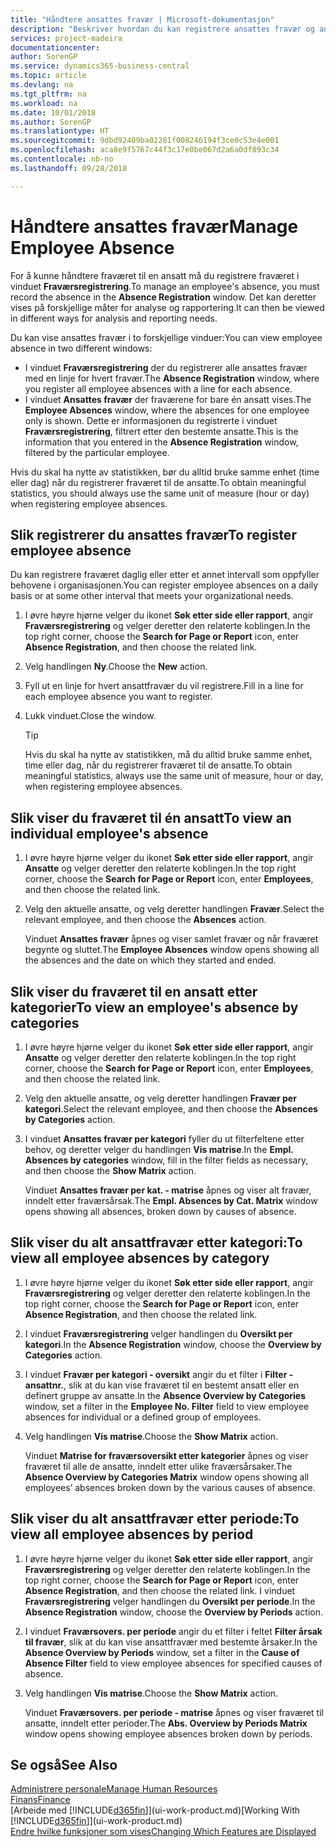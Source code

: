 ```yaml
---
title: "Håndtere ansattes fravær | Microsoft-dokumentasjon"
description: "Beskriver hvordan du kan registrere ansattes fravær og analysere statistikk."
services: project-madeira
documentationcenter: 
author: SorenGP
ms.service: dynamics365-business-central
ms.topic: article
ms.devlang: na
ms.tgt_pltfrm: na
ms.workload: na
ms.date: 10/01/2018
ms.author: SorenGP
ms.translationtype: HT
ms.sourcegitcommit: 9dbd92409ba02281f008246194f3ce0c53e4e001
ms.openlocfilehash: aca8e9f5767c44f3c17e0be067d2a6a0df893c34
ms.contentlocale: nb-no
ms.lasthandoff: 09/28/2018

---
```

# <a name="manage-employee-absence"></a><span data-ttu-id="8cf01-103">Håndtere ansattes fravær</span><span class="sxs-lookup"><span data-stu-id="8cf01-103">Manage Employee Absence</span></span>
<span data-ttu-id="8cf01-104">For å kunne håndtere fraværet til en ansatt må du registrere fraværet i vinduet **Fraværsregistrering**.</span><span class="sxs-lookup"><span data-stu-id="8cf01-104">To manage an employee's absence, you must record the absence in the **Absence Registration** window.</span></span> <span data-ttu-id="8cf01-105">Det kan deretter vises på forskjellige måter for analyse og rapportering.</span><span class="sxs-lookup"><span data-stu-id="8cf01-105">It can then be viewed in different ways for analysis and reporting needs.</span></span>

<span data-ttu-id="8cf01-106">Du kan vise ansattes fravær i to forskjellige vinduer:</span><span class="sxs-lookup"><span data-stu-id="8cf01-106">You can view employee absence in two different windows:</span></span>

* <span data-ttu-id="8cf01-107">I vinduet **Fraværsregistrering** der du registrerer alle ansattes fravær med en linje for hvert fravær.</span><span class="sxs-lookup"><span data-stu-id="8cf01-107">The **Absence Registration** window, where you register all employee absences with a line for each absence.</span></span>
* <span data-ttu-id="8cf01-108">I vinduet **Ansattes fravær** der fraværene for bare én ansatt vises.</span><span class="sxs-lookup"><span data-stu-id="8cf01-108">The **Employee Absences** window, where the absences for one employee only is shown.</span></span> <span data-ttu-id="8cf01-109">Dette er informasjonen du registrerte i vinduet **Fraværsregistrering**, filtrert etter den bestemte ansatte.</span><span class="sxs-lookup"><span data-stu-id="8cf01-109">This is the information that you entered in the **Absence Registration** window, filtered by the particular employee.</span></span>

<span data-ttu-id="8cf01-110">Hvis du skal ha nytte av statistikken, bør du alltid bruke samme enhet (time eller dag) når du registrerer fraværet til de ansatte.</span><span class="sxs-lookup"><span data-stu-id="8cf01-110">To obtain meaningful statistics, you should always use the same unit of measure (hour or day) when registering employee absences.</span></span>

## <a name="to-register-employee-absence"></a><span data-ttu-id="8cf01-111">Slik registrerer du ansattes fravær</span><span class="sxs-lookup"><span data-stu-id="8cf01-111">To register employee absence</span></span>
<span data-ttu-id="8cf01-112">Du kan registrere fraværet daglig eller etter et annet intervall som oppfyller behovene i organisasjonen.</span><span class="sxs-lookup"><span data-stu-id="8cf01-112">You can register employee absences on a daily basis or at some other interval that meets your organizational needs.</span></span>

1. <span data-ttu-id="8cf01-113">I øvre høyre hjørne velger du ikonet **Søk etter side eller rapport**, angir **Fraværsregistrering** og velger deretter den relaterte koblingen.</span><span class="sxs-lookup"><span data-stu-id="8cf01-113">In the top right corner, choose the **Search for Page or Report** icon, enter **Absence Registration**, and then choose the related link.</span></span>
2. <span data-ttu-id="8cf01-114">Velg handlingen **Ny**.</span><span class="sxs-lookup"><span data-stu-id="8cf01-114">Choose the **New** action.</span></span>
3. <span data-ttu-id="8cf01-115">Fyll ut en linje for hvert ansattfravær du vil registrere.</span><span class="sxs-lookup"><span data-stu-id="8cf01-115">Fill in a line for each employee absence you want to register.</span></span>
4. <span data-ttu-id="8cf01-116">Lukk vinduet.</span><span class="sxs-lookup"><span data-stu-id="8cf01-116">Close the window.</span></span>

    > [!Tip]
    > <span data-ttu-id="8cf01-117">Hvis du skal ha nytte av statistikken, må du alltid bruke samme enhet, time eller dag, når du registrerer fraværet til de ansatte.</span><span class="sxs-lookup"><span data-stu-id="8cf01-117">To obtain meaningful statistics, always use the same unit of measure, hour or day, when registering employee absences.</span></span>

## <a name="to-view-an-individual-employees-absence"></a><span data-ttu-id="8cf01-118">Slik viser du fraværet til én ansatt</span><span class="sxs-lookup"><span data-stu-id="8cf01-118">To view an individual employee's absence</span></span>
1. <span data-ttu-id="8cf01-119">I øvre høyre hjørne velger du ikonet **Søk etter side eller rapport**, angir **Ansatte** og velger deretter den relaterte koblingen.</span><span class="sxs-lookup"><span data-stu-id="8cf01-119">In the top right corner, choose the **Search for Page or Report** icon, enter **Employees**, and then choose the related link.</span></span>
2. <span data-ttu-id="8cf01-120">Velg den aktuelle ansatte, og velg deretter handlingen **Fravær**.</span><span class="sxs-lookup"><span data-stu-id="8cf01-120">Select the relevant employee, and then choose the **Absences** action.</span></span>

    <span data-ttu-id="8cf01-121">Vinduet **Ansattes fravær** åpnes og viser samlet fravær og når fraværet begynte og sluttet.</span><span class="sxs-lookup"><span data-stu-id="8cf01-121">The **Employee Absences** window opens showing all the absences and the date on which they started and ended.</span></span>

## <a name="to-view-an-employees-absence-by-categories"></a><span data-ttu-id="8cf01-122">Slik viser du fraværet til en ansatt etter kategorier</span><span class="sxs-lookup"><span data-stu-id="8cf01-122">To view an employee's absence by categories</span></span>
1. <span data-ttu-id="8cf01-123">I øvre høyre hjørne velger du ikonet **Søk etter side eller rapport**, angir **Ansatte** og velger deretter den relaterte koblingen.</span><span class="sxs-lookup"><span data-stu-id="8cf01-123">In the top right corner, choose the **Search for Page or Report** icon, enter **Employees**, and then choose the related link.</span></span>
2. <span data-ttu-id="8cf01-124">Velg den aktuelle ansatte, og velg deretter handlingen **Fravær per kategori**.</span><span class="sxs-lookup"><span data-stu-id="8cf01-124">Select the relevant employee, and then choose the **Absences by Categories** action.</span></span>
3. <span data-ttu-id="8cf01-125">I vinduet **Ansattes fravær per kategori** fyller du ut filterfeltene etter behov, og deretter velger du handlingen **Vis matrise**.</span><span class="sxs-lookup"><span data-stu-id="8cf01-125">In the **Empl. Absences by categories** window, fill in the filter fields as necessary, and then choose the **Show Matrix** action.</span></span>

    <span data-ttu-id="8cf01-126">Vinduet **Ansattes fravær per kat. - matrise** åpnes og viser alt fravær, inndelt etter fraværsårsak.</span><span class="sxs-lookup"><span data-stu-id="8cf01-126">The **Empl. Absences by Cat. Matrix** window opens showing all absences, broken down by causes of absence.</span></span>

## <a name="to-view-all-employee-absences-by-category"></a><span data-ttu-id="8cf01-127">Slik viser du alt ansattfravær etter kategori:</span><span class="sxs-lookup"><span data-stu-id="8cf01-127">To view all employee absences by category</span></span>
1. <span data-ttu-id="8cf01-128">I øvre høyre hjørne velger du ikonet **Søk etter side eller rapport**, angir **Fraværsregistrering** og velger deretter den relaterte koblingen.</span><span class="sxs-lookup"><span data-stu-id="8cf01-128">In the top right corner, choose the **Search for Page or Report** icon, enter **Absence Registration**, and then choose the related link.</span></span>
2. <span data-ttu-id="8cf01-129">I vinduet **Fraværsregistrering** velger handlingen du **Oversikt per kategori**.</span><span class="sxs-lookup"><span data-stu-id="8cf01-129">In the **Absence Registration** window, choose the **Overview by Categories** action.</span></span>
3. <span data-ttu-id="8cf01-130">I vinduet **Fravær per kategori - oversikt** angir du et filter i **Filter - ansattnr.**, slik at du kan vise fraværet til en bestemt ansatt eller en definert gruppe av ansatte.</span><span class="sxs-lookup"><span data-stu-id="8cf01-130">In the **Absence Overview by Categories** window, set a filter in the **Employee No. Filter** field to view employee absences for individual or a defined group of employees.</span></span>
4. <span data-ttu-id="8cf01-131">Velg handlingen **Vis matrise**.</span><span class="sxs-lookup"><span data-stu-id="8cf01-131">Choose the **Show Matrix** action.</span></span>

    <span data-ttu-id="8cf01-132">Vinduet **Matrise for fraværsoversikt etter kategorier** åpnes og viser fraværet til alle de ansatte, inndelt etter ulike fraværsårsaker.</span><span class="sxs-lookup"><span data-stu-id="8cf01-132">The **Absence Overview by Categories Matrix** window opens showing all employees’ absences broken down by the various causes of absence.</span></span>

## <a name="to-view-all-employee-absences-by-period"></a><span data-ttu-id="8cf01-133">Slik viser du alt ansattfravær etter periode:</span><span class="sxs-lookup"><span data-stu-id="8cf01-133">To view all employee absences by period</span></span>
1. <span data-ttu-id="8cf01-134">I øvre høyre hjørne velger du ikonet **Søk etter side eller rapport**, angir **Fraværsregistrering** og velger deretter den relaterte koblingen.</span><span class="sxs-lookup"><span data-stu-id="8cf01-134">In the top right corner, choose the **Search for Page or Report** icon, enter **Absence Registration**, and then choose the related link.</span></span>
   <span data-ttu-id="8cf01-135">I vinduet **Fraværsregistrering** velger handlingen du **Oversikt per periode**.</span><span class="sxs-lookup"><span data-stu-id="8cf01-135">In the **Absence Registration** window, choose the **Overview by Periods** action.</span></span>
2. <span data-ttu-id="8cf01-136">I vinduet **Fraværsovers. per periode** angir du et filter i feltet **Filter årsak til fravær**, slik at du kan vise ansattfravær med bestemte årsaker.</span><span class="sxs-lookup"><span data-stu-id="8cf01-136">In the **Absence Overview by Periods** window, set a filter in the **Cause of Absence Filter** field to view employee absences for specified causes of absence.</span></span>
3. <span data-ttu-id="8cf01-137">Velg handlingen **Vis matrise**.</span><span class="sxs-lookup"><span data-stu-id="8cf01-137">Choose the **Show Matrix** action.</span></span>

    <span data-ttu-id="8cf01-138">Vinduet **Fraværsovers. per periode - matrise** åpnes og viser fraværet til ansatte, inndelt etter perioder.</span><span class="sxs-lookup"><span data-stu-id="8cf01-138">The **Abs. Overview by Periods Matrix** window opens showing employee absences broken down by periods.</span></span>

## <a name="see-also"></a><span data-ttu-id="8cf01-139">Se også</span><span class="sxs-lookup"><span data-stu-id="8cf01-139">See Also</span></span>
[<span data-ttu-id="8cf01-140">Administrere personale</span><span class="sxs-lookup"><span data-stu-id="8cf01-140">Manage Human Resources</span></span>](hr-manage-human-resources.md)  
[<span data-ttu-id="8cf01-141">Finans</span><span class="sxs-lookup"><span data-stu-id="8cf01-141">Finance</span></span>](finance.md)  
<span data-ttu-id="8cf01-142">[Arbeide med [!INCLUDE[d365fin](includes/d365fin_md.md)]](ui-work-product.md)</span><span class="sxs-lookup"><span data-stu-id="8cf01-142">[Working With [!INCLUDE[d365fin](includes/d365fin_md.md)]](ui-work-product.md)</span></span>  
[<span data-ttu-id="8cf01-143">Endre hvilke funksjoner som vises</span><span class="sxs-lookup"><span data-stu-id="8cf01-143">Changing Which Features are Displayed</span></span>](ui-experiences.md)

